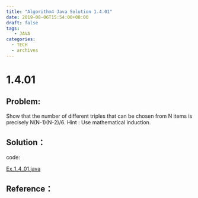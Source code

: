 ```yaml
---
title: "Algorithm4 Java Solution 1.4.01"
date: 2019-08-06T15:54:00+08:00
draft: false
tags:
   - JAVA
categories:
  - TECH
  - archives
---
```



# 1.4.01

## Problem:

Show that the number of different triples that can be chosen from N items is precisely N(N-1)(N-2)/6. Hint : Use mathematical induction.

## Solution：

code:

[Ex_1_4_01.java](./Ex_1_4_01.java)


## Reference：


